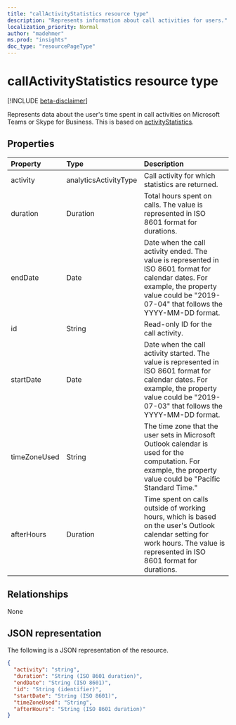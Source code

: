 ```yaml
---
title: "callActivityStatistics resource type"
description: "Represents information about call activities for users."
localization_priority: Normal
author: "madehmer"
ms.prod: "insights"
doc_type: "resourcePageType"
---
```


# callActivityStatistics resource type

[!INCLUDE [beta-disclaimer](../../includes/beta-disclaimer.md)]

Represents data about the user's time spent in call activities on Microsoft Teams or Skype for Business. This is based on [activityStatistics](../resources/activitystatistics.md).

## Properties

| Property     | Type        | Description |
|:-------------|:------------|:------------|
|activity|analyticsActivityType| Call activity for which statistics are returned.|
|duration|Duration|Total hours spent on calls. The value is represented in ISO 8601 format for durations.|
|endDate|Date|Date when the call activity ended. The value is represented in ISO 8601 format for calendar dates. For example, the property value could be "2019-07-04" that follows the YYYY-MM-DD format.|
|id|String| Read-only ID for the call activity.|
|startDate|Date|Date when the call activity started. The value is represented in ISO 8601 format for calendar dates. For example, the property value could be "2019-07-03" that follows the YYYY-MM-DD format.|
|timeZoneUsed|String|The time zone that the user sets in Microsoft Outlook calendar is used for the computation. For example, the property value could be "Pacific Standard Time."|
|afterHours|Duration|Time spent on calls outside of working hours, which is based on the user's Outlook calendar setting for work hours. The value is represented in ISO 8601 format for durations. |

## Relationships

None

## JSON representation

The following is a JSON representation of the resource.

<!-- {
  "blockType": "resource",
  "optionalProperties": [

  ],
  "@odata.type": "microsoft.graph.callActivityStatistics",
  "baseType": ""
}--> 

```json
{
  "activity": "string",
  "duration": "String (ISO 8601 duration)",
  "endDate": "String (ISO 8601)",
  "id": "String (identifier)",
  "startDate": "String (ISO 8601)",
  "timeZoneUsed": "String",
  "afterHours": "String (ISO 8601 duration)"
}
```

<!-- uuid: 16cd6b66-4b1a-43a1-adaf-3a886856ed98
2019-02-04 14:57:30 UTC -->
<!-- {
  "type": "#page.annotation",
  "description": "callActivityStatistics resource",
  "keywords": "",
  "section": "documentation",
  "tocPath": ""
}-->
